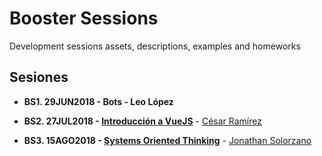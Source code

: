 # Booster Sessions

Development sessions assets, descriptions, examples and homeworks

## Sesiones

- **BS1. 29JUN2018 - Bots - Leo López**

- **BS2. 27JUL2018 - [Introducción a VueJS](./sessions/introduccion-a-vuejs.md)** - [César Ramírez](https://github.com/cesaramirez)

- **BS3. 15AGO2018 - [Systems Oriented Thinking](./sessions/systems-oriented-thinking.md)** - [Jonathan Solorzano](https://github.com/felixsolorzano)
